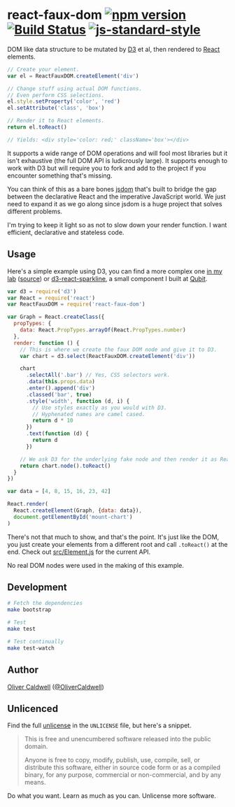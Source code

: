 # react-faux-dom [![npm version](https://badge.fury.io/js/react-faux-dom.svg)](http://badge.fury.io/js/react-faux-dom) [![Build Status](https://travis-ci.org/Olical/react-faux-dom.svg?branch=master)](https://travis-ci.org/Olical/react-faux-dom) [![js-standard-style](https://img.shields.io/badge/code%20style-standard-brightgreen.svg?style=flat)](https://github.com/feross/standard)

DOM like data structure to be mutated by [D3][] et al, then rendered to [React][] elements.

```javascript
// Create your element.
var el = ReactFauxDOM.createElement('div')

// Change stuff using actual DOM functions.
// Even perform CSS selections.
el.style.setProperty('color', 'red')
el.setAttribute('class', 'box')

// Render it to React elements.
return el.toReact()

// Yields: <div style='color: red;' className='box'></div>
```

It supports a wide range of DOM operations and will fool most libraries but it isn't exhaustive (the full DOM API is ludicrously large). It supports enough to work with D3 but will require you to fork and add to the project if you encounter something that's missing.

You can think of this as a bare bones [jsdom][] that's built to bridge the gap between the declarative React and the imperative JavaScript world. We just need to expand it as we go along since jsdom is a huge project that solves different problems.

I'm trying to keep it light so as not to slow down your render function. I want efficient, declarative and stateless code.

## Usage

Here's a simple example using D3, you can find a more complex one [in my lab][lab-post] ([source][lab-source]) or [d3-react-sparkline][], a small component I built at [Qubit][].

```javascript
var d3 = require('d3')
var React = require('react')
var ReactFauxDOM = require('react-faux-dom')

var Graph = React.createClass({
  propTypes: {
    data: React.PropTypes.arrayOf(React.PropTypes.number)
  },
  render: function () {
    // This is where we create the faux DOM node and give it to D3.
    var chart = d3.select(ReactFauxDOM.createElement('div'))

    chart
      .selectAll('.bar') // Yes, CSS selectors work.
      .data(this.props.data)
      .enter().append('div')
      .classed('bar', true)
      .style('width', function (d, i) {
        // Use styles exactly as you would with D3.
        // Hyphenated names are camel cased.
        return d * 10
      })
      .text(function (d) {
        return d
      })

    // We ask D3 for the underlying fake node and then render it as React elements.
    return chart.node().toReact()
  }
})

var data = [4, 8, 15, 16, 23, 42]

React.render(
  React.createElement(Graph, {data: data}),
  document.getElementById('mount-chart')
)
```

There's not that much to show, and that's the point. It's just like the DOM, you just create your elements from a different root and call `.toReact()` at the end. Check out [src/Element.js][element] for the current API.

No real DOM nodes were used in the making of this example.

## Development

```bash
# Fetch the dependencies
make bootstrap

# Test
make test

# Test continually
make test-watch
```

## Author

[Oliver Caldwell][author-site] ([@OliverCaldwell][author-twitter])

## Unlicenced

Find the full [unlicense][] in the `UNLICENSE` file, but here's a snippet.

>This is free and unencumbered software released into the public domain.
>
>Anyone is free to copy, modify, publish, use, compile, sell, or distribute this software, either in source code form or as a compiled binary, for any purpose, commercial or non-commercial, and by any means.

Do what you want. Learn as much as you can. Unlicense more software.

[unlicense]: http://unlicense.org/
[author-site]: http://oli.me.uk/
[author-twitter]: https://twitter.com/OliverCaldwell
[d3]: http://d3js.org/
[react]: http://facebook.github.io/react/
[jsdom]: https://github.com/tmpvar/jsdom
[lab-post]: http://lab.oli.me.uk/d3-to-react-again/
[lab-source]: https://github.com/Olical/lab/blob/gh-pages/js/d3-to-react-again/main.js
[d3-react-sparkline]: https://github.com/QubitProducts/d3-react-sparkline
[qubit]: http://www.qubit.com/
[element]: ./src/Element.js

